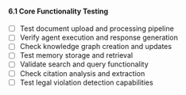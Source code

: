 #### 6.1 Core Functionality Testing
- [ ] Test document upload and processing pipeline
- [ ] Verify agent execution and response generation
- [ ] Check knowledge graph creation and updates
- [ ] Test memory storage and retrieval
- [ ] Validate search and query functionality
- [ ] Check citation analysis and extraction
- [ ] Test legal violation detection capabilities
